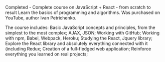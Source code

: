Completed - Complete course on JavaScript + React - from scratch to result
Learn the basics of programming and algorithms. Was purchased on YouTube, author Ivan Petrichenko.

The course includes:
Basic JavaScript concepts and principles, from the simplest to the most complex;
AJAX, JSON;
Working with GitHub;
Working with npm, Babel, Webpack, Heroku;
Studying the React, Jquery library;
Explore the React library and absolutely everything connected with it (including Redux;
Creation of a full-fledged web application;
Reinforce everything you learned on real projects;
